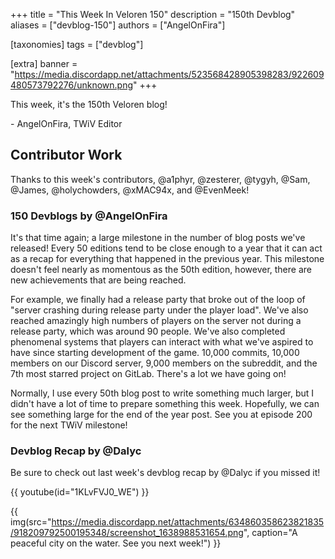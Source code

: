 +++
title = "This Week In Veloren 150"
description = "150th Devblog"
aliases = ["devblog-150"]
authors = ["AngelOnFira"]

[taxonomies]
tags = ["devblog"]

[extra]
banner = "https://media.discordapp.net/attachments/523568428905398283/922609480573792276/unknown.png"
+++

This week, it's the 150th Veloren blog!

\- AngelOnFira, TWiV Editor

## Contributor Work

Thanks to this week's contributors, @a1phyr, @zesterer, @tygyh, @Sam, @James,
@holychowders, @xMAC94x, and @EvenMeek!

### 150 Devblogs by @AngelOnFira

It's that time again; a large milestone in the number of blog posts we've
released! Every 50 editions tend to be close enough to a year that it can act
as a recap for everything that happened in the previous year. This milestone
doesn't feel nearly as momentous as the 50th edition, however, there are new
achievements that are being reached.

For example, we finally had a release party that broke out of the loop of
"server crashing during release party under the player load". We've also reached
amazingly high numbers of players on the server not during a release party,
which was around 90 people. We've also completed phenomenal systems that players
can interact with what we've aspired to have since starting development of the
game. 10,000 commits, 10,000 members on our Discord server, 9,000 members on the
subreddit, and the 7th most starred project on GitLab. There's a lot we have going on!

Normally, I use every 50th blog post to write something much larger, but I
didn't have a lot of time to prepare something this week. Hopefully, we can see
something large for the end of the year post. See you at episode 200 for the
next TWiV milestone!

### Devblog Recap by @Dalyc

Be sure to check out last week's devblog recap by @Dalyc if you missed it!

{{ youtube(id="1KLvFVJ0_WE") }}

{{
  img(src="https://media.discordapp.net/attachments/634860358623821835/918209792500195348/screenshot_1638988531654.png",
  caption="A peaceful city on the water. See you next week!")
}}

